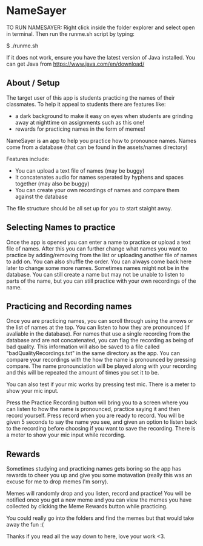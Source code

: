 
# NameSayer                     


TO RUN NAMESAYER:
Right click inside the folder explorer and select open in terminal. Then run the runme.sh script by typing:

$ ./runme.sh

If it does not work, ensure you have the latest version of Java installed.
You can get Java from https://www.java.com/en/download/

## About / Setup
The target user of this app is students practicing the names of their classmates.
To help it appeal to students there are features like:
- a dark background to make it easy on eyes when students are grinding away at nighttime on assignments such as this one!
- rewards for practicing names in the form of memes!

NameSayer is an app to help you practice how to pronounce names.
Names come from a database (that can be found in the assets/names directory)

Features include:
- You can upload a text file of names (may be buggy)
- It concatenates audio for names seperated by hyphens and spaces together (may also be buggy)
- You can create your own recordings of names and compare them against the database

The file structure should be all set up for you to start staight away.

## Selecting Names to practice

Once the app is opened you can enter a name to practice or upload a text file of names.
After this you can further change what names you want to practice by adding/removing from the list or uploading another file of names to add on. You can also shuffle the order.
You can always come back here later to change some more names.
Sometimes names might not be in the database. You can still create a name but may not be unable to listen to parts of the name, but you can still practice with your own recordings of the name.

## Practicing and Recording names

Once you are practicing names, you can scroll through using the arrows or the list of names at the top.
You can listen to how they are pronounced (if avaliable in the database). For names that use a single recording from the database and are not concatenated, you can flag the recording as being of bad quality. This information will also be saved to a file called "badQualityRecordings.txt" in the same directory as the app.
You can compare your recordings with the how the name is pronounced by pressing compare. The name pronounciation will be played along with your recording and this will be repeated the amount of times you set it to be.

You can also test if your mic works by pressing test mic. There is a meter to show your mic input.

Press the Practice Recording button will bring you to a screen where you can listen to how the name is pronounced, practice saying it and then record yourself. Press record when you are ready to record. You will be given 5 seconds to say the name you see, and given an option to listen back to the recording before choosing if you want to save the recording. There is a meter to show your mic input while recording.

## Rewards

Sometimes studying and practicing names gets boring so the app has rewards to cheer you up and give you some motavation (really this was an excuse for me to drop memes I'm sorry).

Memes will randomly drop and you listen, record and practice! You will be notified once you get a new meme and you can view the memes you have collected by clicking the Meme Rewards button while practicing.

You could really go into the folders and find the memes but that would take away the fun :(

Thanks if you read all the way down to here, love your work <3.

